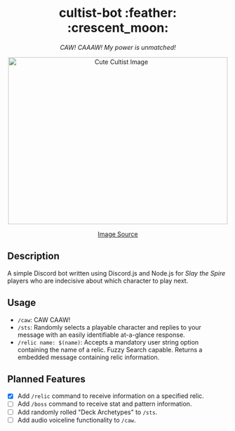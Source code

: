 <div align="center">
<h1> cultist-bot :feather: :crescent_moon: </h1>
  
  *CAW! CAAAW! My power is unmatched!*
  
  <img src="https://i.redd.it/6iuawihnj0p31.png" alt="Cute Cultist Image" width="500px" height="380">
  
  [Image Source](https://www.reddit.com/r/slaythespire/comments/d9qza7/i_drew_the_cultists_wish_fame_and_fortune/)
</div>

## Description
A simple Discord bot written using Discord.js and Node.js for *Slay the Spire* players who are indecisive about which character to play next. 

## Usage

* `/caw`: CAW CAAW!
* `/sts`: Randomly selects a playable character and replies to your message with an easily identifiable at-a-glance response. 
* `/relic name: $(name)`: Accepts a mandatory user string option containing the name of a relic. Fuzzy Search capable. Returns a embedded message containing relic information.  

## Planned Features
- [x] Add `/relic` command to receive information on a specified relic.
- [ ] Add `/boss` command to receive stat and pattern information.  
- [ ] Add randomly rolled "Deck Archetypes" to `/sts`.
- [ ] Add audio voiceline functionality to `/caw`.